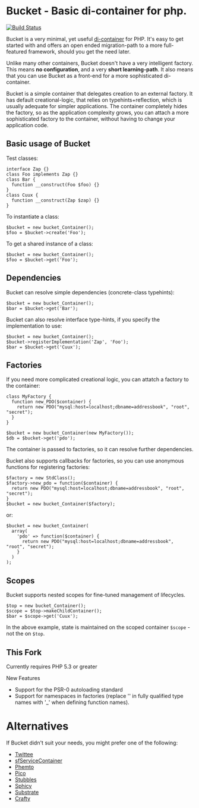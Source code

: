 Bucket - Basic di-container for php.
==

[![Build Status](https://travis-ci.org/markmni/bucket.svg?branch=master)](https://travis-ci.org/markmni/bucket)

Bucket is a very minimal, yet useful [di-container](http://www.picocontainer.org/patterns.html) for PHP. It's easy to get started with and offers an open ended migration-path to a more full-featured framework, should you get the need later.

Unlike many other containers, Bucket doesn't have a very intelligent factory. This means **no configuration**, and a very **short learning-path**. It also means that you can use Bucket as a front-end for a more sophisticated di-container.

Bucket is a simple container that delegates creation to an external factory. It has default creational-logic, that relies on typehints+reflection, which is usually adequate for simpler applications. The container completely hides the factory, so as the application complexity grows, you can attach a more sophisticated factory to the container, without having to change your application code.

Basic usage of Bucket
--

Test classes:

    interface Zap {}
    class Foo implements Zap {}
    class Bar {
      function __construct(Foo $foo) {}
    }
    class Cuux {
      function __construct(Zap $zap) {}
    }

To instantiate a class:

    $bucket = new bucket_Container();
    $foo = $bucket->create('Foo');

To get a shared instance of a class:

    $bucket = new bucket_Container();
    $foo = $bucket->get('Foo');

Dependencies
--

Bucket can resolve simple dependencies (concrete-class typehints):

    $bucket = new bucket_Container();
    $bar = $bucket->get('Bar');

Bucket can also resolve interface type-hints, if you specify the implementation to use:

    $bucket = new bucket_Container();
    $bucket->registerImplementation('Zap', 'Foo');
    $bar = $bucket->get('Cuux');

Factories
--

If you need more complicated creational logic, you can attatch a factory to the container:

    class MyFactory {
      function new_PDO($container) {
        return new PDO("mysql:host=localhost;dbname=addressbook", "root", "secret");
      }
    }

    $bucket = new bucket_Container(new MyFactory());
    $db = $bucket->get('pdo');

The container is passed to factories, so it can resolve further dependencies.

Bucket also supports callbacks for factories, so you can use anonymous functions for registering factories:

    $factory = new StdClass();
    $factory->new_pdo = function($container) {
      return new PDO("mysql:host=localhost;dbname=addressbook", "root", "secret");
    }
    $bucket = new bucket_Container($factory);

or:

    $bucket = new bucket_Container(
      array(
        'pdo' => function($container) {
          return new PDO("mysql:host=localhost;dbname=addressbook", "root", "secret");
        }
      )
    );

Scopes
--

Bucket supports nested scopes for fine-tuned management of lifecycles.

    $top = new bucket_Container();
    $scope = $top->makeChildContainer();
    $bar = $scope->get('Cuux');

In the above example, state is maintained on the scoped container `$scope` - not the on `$top`.

This Fork
--

Currently requires PHP 5.3 or greater

New Features
* Support for the PSR-0 autoloading standard
* Support for namespaces in factories (replace '\' in fully qualified type names with '_' when defining function names).

Alternatives
==

If Bucket didn't suit your needs, you might prefer one of the following:

* [Twittee](http://github.com/fabpot/twittee/tree/master)
* [sfServiceContainer](http://fabien.potencier.org/article/13/introduction-to-the-symfony-service-container)
* [Phemto](http://phemto.sourceforge.net/)
* [Pico](http://svn.picocontainer.codehaus.org/browse/picocontainer/php/)
* [Stubbles](http://www.stubbles.net/wiki/Docs/IOC)
* [Sphicy](http://www.beberlei.de/sphicy/)
* [Substrate](http://substrate-php.org/)
* [Crafty](http://phpcrafty.sourceforge.net/index.php) 
